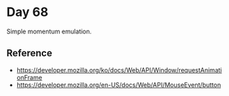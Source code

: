 # Day 68

Simple momentum emulation.

## Reference

* https://developer.mozilla.org/ko/docs/Web/API/Window/requestAnimationFrame
* https://developer.mozilla.org/en-US/docs/Web/API/MouseEvent/button

